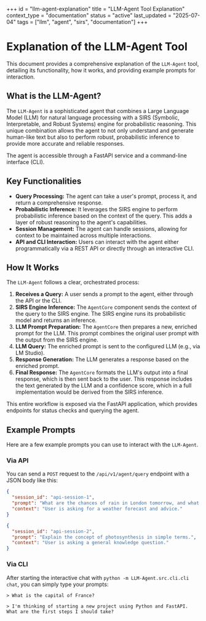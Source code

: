 +++
id = "llm-agent-explanation"
title = "LLM-Agent Tool Explanation"
context_type = "documentation"
status = "active"
last_updated = "2025-07-04"
tags = ["llm", "agent", "sirs", "documentation"]
+++

# Explanation of the LLM-Agent Tool

This document provides a comprehensive explanation of the `LLM-Agent` tool, detailing its functionality, how it works, and providing example prompts for interaction.

## What is the LLM-Agent?

The `LLM-Agent` is a sophisticated agent that combines a Large Language Model (LLM) for natural language processing with a SIRS (Symbolic, Interpretable, and Robust Systems) engine for probabilistic reasoning. This unique combination allows the agent to not only understand and generate human-like text but also to perform robust, probabilistic inference to provide more accurate and reliable responses.

The agent is accessible through a FastAPI service and a command-line interface (CLI).

## Key Functionalities

*   **Query Processing:** The agent can take a user's prompt, process it, and return a comprehensive response.
*   **Probabilistic Inference:** It leverages the SIRS engine to perform probabilistic inference based on the context of the query. This adds a layer of robust reasoning to the agent's capabilities.
*   **Session Management:** The agent can handle sessions, allowing for context to be maintained across multiple interactions.
*   **API and CLI Interaction:** Users can interact with the agent either programmatically via a REST API or directly through an interactive CLI.

## How It Works

The `LLM-Agent` follows a clear, orchestrated process:

1.  **Receives a Query:** A user sends a prompt to the agent, either through the API or the CLI.
2.  **SIRS Engine Inference:** The `AgentCore` component sends the context of the query to the SIRS engine. The SIRS engine runs its probabilistic model and returns an inference.
3.  **LLM Prompt Preparation:** The `AgentCore` then prepares a new, enriched prompt for the LLM. This prompt combines the original user prompt with the output from the SIRS engine.
4.  **LLM Query:** The enriched prompt is sent to the configured LLM (e.g., via LM Studio).
5.  **Response Generation:** The LLM generates a response based on the enriched prompt.
6.  **Final Response:** The `AgentCore` formats the LLM's output into a final response, which is then sent back to the user. This response includes the text generated by the LLM and a confidence score, which in a full implementation would be derived from the SIRS inference.

This entire workflow is exposed via the FastAPI application, which provides endpoints for status checks and querying the agent.

## Example Prompts

Here are a few example prompts you can use to interact with the `LLM-Agent`.

### Via API

You can send a `POST` request to the `/api/v1/agent/query` endpoint with a JSON body like this:

```json
{
  "session_id": "api-session-1",
  "prompt": "What are the chances of rain in London tomorrow, and what should I wear?",
  "context": "User is asking for a weather forecast and advice."
}
```

```json
{
  "session_id": "api-session-2",
  "prompt": "Explain the concept of photosynthesis in simple terms.",
  "context": "User is asking a general knowledge question."
}
```

### Via CLI

After starting the interactive chat with `python -m LLM-Agent.src.cli.cli chat`, you can simply type your prompts:

```
> What is the capital of France?
```

```
> I'm thinking of starting a new project using Python and FastAPI. What are the first steps I should take?